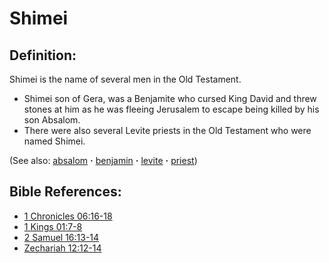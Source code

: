 # Shimei #

## Definition: ##

Shimei is the name of several men in the Old Testament.

* Shimei son of Gera, was a Benjamite who cursed King David and threw stones at him as he was fleeing Jerusalem to escape being killed by his son Absalom.
* There were also several Levite priests in the Old Testament who were named Shimei.

(See also: [absalom](../other/absalom.md) **·** [benjamin](../other/benjamin.md) **·** [levite](../other/levite.md) **·** [priest](../kt/priest.md))

## Bible References: ##

* [1 Chronicles 06:16-18](https://door43.org/en/bible/notes/1ch/06/16)
* [1 Kings 01:7-8](https://door43.org/en/bible/notes/1ki/01/07)
* [2 Samuel 16:13-14](https://door43.org/en/bible/notes/2sa/16/13)
* [Zechariah 12:12-14](https://door43.org/en/bible/notes/zec/12/12)

